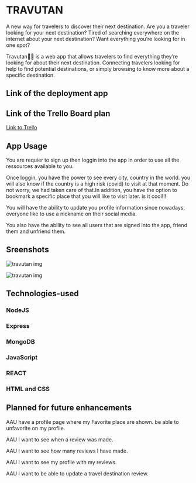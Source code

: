 # TRAVUTAN

A new way for travelers to discover their next destination.
Are you a traveler looking for your next destination?
Tired of searching everywhere on the internet about your next destination?
Want everything you’re looking for in one spot?

Travutan🚀🚀 is a web app that allows travelers to find everything they’re looking for about their next destination. Connecting travelers looking for help to find potential destinations, or simply browsing to know more about a specific destination.


## Link of the deployment app



## Link of the Trello Board plan

[Link to Trello](https://trello.com/b/DzlDJ9dt/project3)



## App Usage

You are requier to sign up then loggin into the app in order to use all the ressources available to you.

Once loggin, you have the power to see every city, country in the world. you will also know if the country is a high risk (covid) to visit at that moment. Do not worry, we had taken care of that.In addition, you have the option to bookmark a specific place that you will like to visit later. is it cool!!!

You will have the ability to update you profile information since nowadays, everyone like to use a nickname on their social media.

You also have the ability to see all users that are signed into the app, friend them and unfriend them.


## Sreenshots
![travutan img](https://imgur.com/96F2JrG)

![travutan img](https://imgur.com/0oIkZfi)

## Technologies-used
### NodeJS

### Express

### MongoDB

### JavaScript

### REACT

### HTML and CSS



## Planned for future enhancements

AAU have a profile page where my Favorite place are shown. be able to unfavorite on my profile.

AAU I want to see when a review was made.

AAU I want to see how many reviews I have made.

AAU I want to see my profile with my reviews.

AAU I want to be able to update a travel destination review.